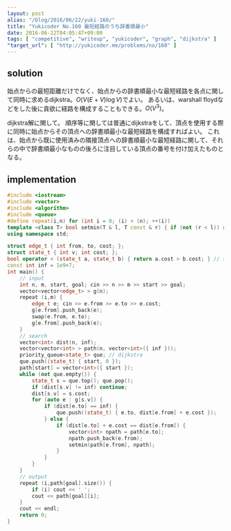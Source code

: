 ```yaml
---
layout: post
alias: "/blog/2016/06/22/yuki-160/"
title: "Yukicoder No.160 最短経路のうち辞書順最小"
date: 2016-06-22T04:05:47+09:00
tags: [ "competitive", "writeup", "yukicoder", "graph", "dijkstra" ]
"target_url": [ "http://yukicoder.me/problems/no/160" ]
---
```


## solution

始点からの最短距離だけでなく、始点からの辞書順最小な最短経路を各点に関して同時に求めるdijkstra。$O(V(E+V)\log V)$でよい。
あるいは、warshall floydなどをした後に貪欲に経路を構成することもできる。$O(V^3)$。

dijkstra解に関して。
順序等に関しては普通にdijkstraをして、頂点を使用する際に同時に始点からその頂点への辞書順最小な最短経路を構成すればよい。
これは、始点から既に使用済みの隣接頂点への辞書順最小な最短経路に関して、それらの中で辞書順最小なものの後ろに注目している頂点の番号を付け加えたものとなる。

## implementation

``` c++
#include <iostream>
#include <vector>
#include <algorithm>
#include <queue>
#define repeat(i,n) for (int i = 0; (i) < (n); ++(i))
template <class T> bool setmin(T & l, T const & r) { if (not (r < l)) return false; l = r; return true; }
using namespace std;

struct edge_t { int from, to, cost; };
struct state_t { int v; int cost; };
bool operator < (state_t a, state_t b) { return a.cost > b.cost; } // strict weak ordering
const int inf = 1e9+7;
int main() {
    // input
    int n, m, start, goal; cin >> n >> m >> start >> goal;
    vector<vector<edge_t> > g(n);
    repeat (i,m) {
        edge_t e; cin >> e.from >> e.to >> e.cost;
        g[e.from].push_back(e);
        swap(e.from, e.to);
        g[e.from].push_back(e);
    }
    // search
    vector<int> dist(n, inf);
    vector<vector<int> > path(n, vector<int>({ inf }));
    priority_queue<state_t> que; // dijkstra
    que.push((state_t) { start, 0 });
    path[start] = vector<int>({ start });
    while (not que.empty()) {
        state_t s = que.top(); que.pop();
        if (dist[s.v] != inf) continue;
        dist[s.v] = s.cost;
        for (auto e : g[s.v]) {
            if (dist[e.to] == inf) {
                que.push((state_t) { e.to, dist[e.from] + e.cost });
            } else {
                if (dist[e.to] + e.cost == dist[e.from]) {
                    vector<int> npath = path[e.to];
                    npath.push_back(e.from);
                    setmin(path[e.from], npath);
                }
            }
        }
    }
    // output
    repeat (i,path[goal].size()) {
        if (i) cout << ' ';
        cout << path[goal][i];
    }
    cout << endl;
    return 0;
}
```
